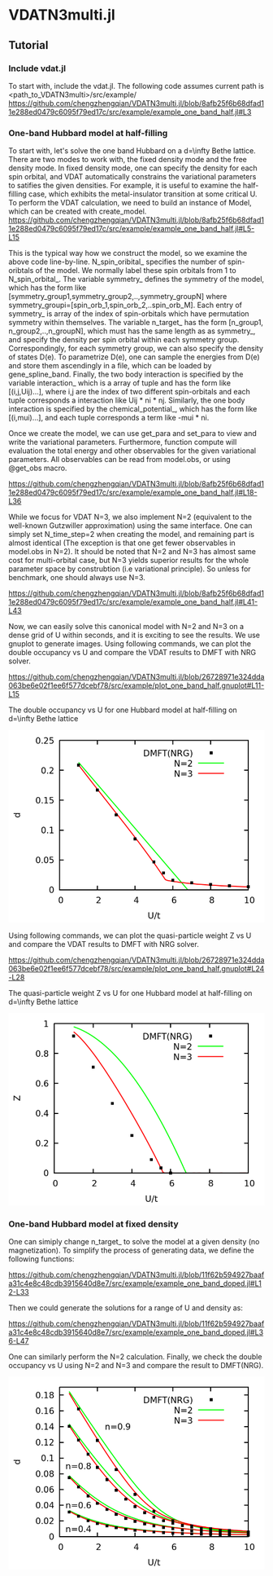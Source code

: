 # VDATN3multi.jl

## Tutorial

### Include vdat.jl 
To start with, include the vdat.jl. The following code assumes current path is <path_to_VDATN3multi>/src/example/
https://github.com/chengzhengqian/VDATN3multi.jl/blob/8afb25f6b68dfad11e288ed0479c6095f79ed17c/src/example/example_one_band_half.jl#L3

### One-band Hubbard model at half-filling
To start with, let's solve the one band Hubbard on a d=\infty Bethe lattice. There are two modes to work with, the fixed density mode and the free density mode. In fixed density mode, one can specify the density for each spin orbital, and VDAT automatically constrains the variational parameters to satifies the given densities. For example, it is useful to examine the half-filling case, which exhibits the metal-insulator transition at some critical U.
To perform the VDAT calculation, we need to build an instance of Model, which can be created with create_model.
https://github.com/chengzhengqian/VDATN3multi.jl/blob/8afb25f6b68dfad11e288ed0479c6095f79ed17c/src/example/example_one_band_half.jl#L5-L15

This is the typical way how we construct the model, so we examine the above code line-by-line. N_spin_oribital_ specifies the number of spin-oribtals of the model. We normally label these spin orbitals from 1 to N_spin_orbital_. The variable symmetry_ defines the symmetry of the model, which has the form like [symmetry_group1,symmetry_group2,..,symmetry_groupN] where symmetry_groupi=[spin_orb_1,spin_orb_2,..spin_orb_M]. Each entry of symmetry_ is array of the index of spin-orbitals which have permutation symmetry within themselves. The variable n_target_ has the form [n_group1, n_group2,..,n_groupN], which must has the same length as  as symmetry_, and specify the density per spin orbital within each symmetry group. Correspondingly, for each symmetry group, we can also specify the density of states D(e). To parametrize D(e), one can sample the energies from D(e) and store them ascendingly in a file, which can be loaded by gene_spline_band. Finally, the two body interaction is specified by the variable interaction_ which is a array of tuple and has the form like [(i,j,Uij)...], where i,j are the index of two different spin-orbitals and each tuple corresponds a interaction like Uij * ni * nj. Similarly, the one body interaction is specified by the chemical_potential_, which has the form like [(i,mui)...], and each tuple corresponds a term like -mui * ni.

Once we create the model, we can use get_para and set_para to view and write the variational parameters. Furthermore, function compute will evaluation the total energy and other observables for the given variational parameters. All observables can be read from model.obs, or using @get_obs macro.

https://github.com/chengzhengqian/VDATN3multi.jl/blob/8afb25f6b68dfad11e288ed0479c6095f79ed17c/src/example/example_one_band_half.jl#L18-L36

While we focus for VDAT N=3, we also implement N=2 (equivalent to the well-known Gutzwiller approximation) using the same interface. One can simply set N_time_step=2 when creating the model, and remaining part is almost identical (The exception is that one get fewer observables in model.obs in N=2). It should be noted that N=2 and N=3 has almost same cost for multi-orbital case, but N=3 yields superior results for the whole parameter space by construbtion (i.e variational principle). So unless for benchmark, one should always use N=3.

https://github.com/chengzhengqian/VDATN3multi.jl/blob/8afb25f6b68dfad11e288ed0479c6095f79ed17c/src/example/example_one_band_half.jl#L41-L43


Now, we can easily solve this canonical model with N=2 and N=3 on a dense grid of U within seconds, and it is exciting to see the results.
We use gnuplot to generate images.
Using following commands, we can plot the double occupancy vs U and compare the VDAT results to DMFT with NRG solver.

https://github.com/chengzhengqian/VDATN3multi.jl/blob/26728971e324dda063be6e02f1ee6f577dcebf78/src/example/plot_one_band_half.gnuplot#L11-L15


The double occupancy vs U for one Hubbard model at half-filling on d=\infty Bethe lattice

![plot](./src/example/figures/one_band_half_d_U.png)

Using following commands, we can plot the quasi-particle weight Z vs U and compare the VDAT results to DMFT with NRG solver.

https://github.com/chengzhengqian/VDATN3multi.jl/blob/26728971e324dda063be6e02f1ee6f577dcebf78/src/example/plot_one_band_half.gnuplot#L24-L28

The quasi-particle weight Z vs U for one Hubbard model at half-filling on d=\infty Bethe lattice

![plot](./src/example/figures/one_band_half_Z_U.png)

### One-band Hubbard model at fixed density 

One can simiply change n_target_ to solve the model at a given density (no magnetization). To simplify the process of generating data, we define the following functions:

https://github.com/chengzhengqian/VDATN3multi.jl/blob/11f62b594927baafa31c4e8c48cdb3915640d8e7/src/example/example_one_band_doped.jl#L12-L33

Then we could generate the solutions for a range of U and density as:

https://github.com/chengzhengqian/VDATN3multi.jl/blob/11f62b594927baafa31c4e8c48cdb3915640d8e7/src/example/example_one_band_doped.jl#L36-L47

One can similarly perform the N=2 calculation. Finally, we check the double occupancy vs U using N=2 and N=3 and compare the result to DMFT(NRG).

![plot](./src/example/figures/one_band_doped_d_U.png)



